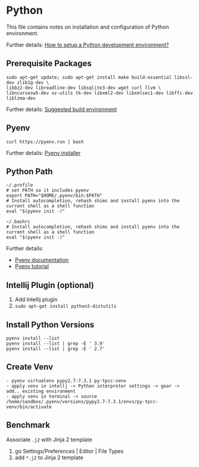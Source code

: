 # Python

This file contains notes on installation and configuration of Python environment.  

Further details: [How to setup a Python development environment?](https://www.laac.dev/blog/setting-up-modern-python-development-environment-ubuntu-20/)

## Prerequisite Packages

```shell
sudo apt-get update; sudo apt-get install make build-essential libssl-dev zlib1g-dev \
libbz2-dev libreadline-dev libsqlite3-dev wget curl llvm \
libncursesw5-dev xz-utils tk-dev libxml2-dev libxmlsec1-dev libffi-dev liblzma-dev
```

Further details: [Suggested build environment](https://github.com/pyenv/pyenv/wiki#suggested-build-environment)

## Pyenv

```shell
curl https://pyenv.run | bash
```

Further details: [Pyenv installer](https://github.com/pyenv/pyenv-installer#installation--update--uninstallation)

## Python Path

```shell
~/.profile
# set PATH so it includes pyenv
export PATH="$HOME/.pyenv/bin:$PATH"
# Install autocompletion, rehash shims and install pyenv into the current shell as a shell function
eval "$(pyenv init -)"

~/.bashrc
# Install autocompletion, rehash shims and install pyenv into the current shell as a shell function
eval "$(pyenv init -)"
```

Further details: 
  - [Pyenv documentation](https://github.com/pyenv/pyenv#basic-github-checkout)
  - [Pyenv tutorial](https://code.luasoftware.com/tutorials/linux/install-latest-python-on-ubuntu-via-pyenv/)

## Intellij Plugin (optional)

1. Add Intellij plugin 
2. `sudo apt-get install python3-distutils`

## Install Python Versions

```shell
pyenv install --list
pyenv install --list | grep -E ' 3.9'
pyenv install --list | grep -E ' 2.7'
```

## Create Venv

```shell
- pyenv virtualenv pypy2.7-7.3.1 py-tpcc-venv
- apply venv in intellj -> Python interpreter settings -> gear -> add.. existing environment
- apply venv in terminal -> source /home/sandbox/.pyenv/versions/pypy2.7-7.3.1/envs/py-tpcc-venv/bin/activate
```

## Benchmark

Associate `.j2` with Jinja 2 template
1. go Settings/Preferences | Editor | File Types
2. add `*.j2` to Jinja 2 template